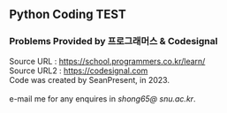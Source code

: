 ## Python Coding TEST

### Problems Provided by 프로그래머스 & Codesignal
Source URL : https://school.programmers.co.kr/learn/ <br/>
Source URL2 : https://codesignal.com <br/>
Code was created by SeanPresent, in 2023. <br/>
<br/>
e-mail me for any enquires in *shong65@
snu.ac.kr*.

